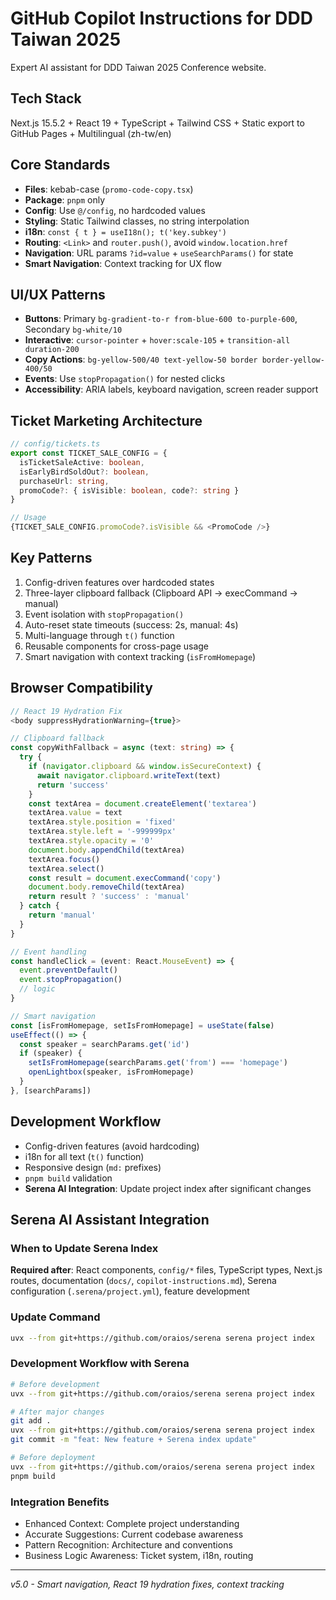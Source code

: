 # GitHub Copilot Instructions for DDD Taiwan 2025

Expert AI assistant for DDD Taiwan 2025 Conference website.

## Tech Stack
Next.js 15.5.2 + React 19 + TypeScript + Tailwind CSS + Static export to GitHub Pages + Multilingual (zh-tw/en)

## Core Standards
- **Files**: kebab-case (`promo-code-copy.tsx`)
- **Package**: `pnpm` only
- **Config**: Use `@/config`, no hardcoded values
- **Styling**: Static Tailwind classes, no string interpolation
- **i18n**: `const { t } = useI18n(); t('key.subkey')`
- **Routing**: `<Link>` and `router.push()`, avoid `window.location.href`
- **Navigation**: URL params `?id=value` + `useSearchParams()` for state
- **Smart Navigation**: Context tracking for UX flow

## UI/UX Patterns
- **Buttons**: Primary `bg-gradient-to-r from-blue-600 to-purple-600`, Secondary `bg-white/10`
- **Interactive**: `cursor-pointer` + `hover:scale-105` + `transition-all duration-200`
- **Copy Actions**: `bg-yellow-500/40 text-yellow-50 border border-yellow-400/50`
- **Events**: Use `stopPropagation()` for nested clicks
- **Accessibility**: ARIA labels, keyboard navigation, screen reader support

## Ticket Marketing Architecture
```typescript
// config/tickets.ts
export const TICKET_SALE_CONFIG = {
  isTicketSaleActive: boolean,
  isEarlyBirdSoldOut?: boolean,
  purchaseUrl: string,
  promoCode?: { isVisible: boolean, code?: string }
}

// Usage
{TICKET_SALE_CONFIG.promoCode?.isVisible && <PromoCode />}
```

## Key Patterns
1. Config-driven features over hardcoded states
2. Three-layer clipboard fallback (Clipboard API → execCommand → manual)
3. Event isolation with `stopPropagation()`
4. Auto-reset state timeouts (success: 2s, manual: 4s)
5. Multi-language through `t()` function
6. Reusable components for cross-page usage
7. Smart navigation with context tracking (`isFromHomepage`)

## Browser Compatibility
```typescript
// React 19 Hydration Fix
<body suppressHydrationWarning={true}>

// Clipboard fallback
const copyWithFallback = async (text: string) => {
  try {
    if (navigator.clipboard && window.isSecureContext) {
      await navigator.clipboard.writeText(text)
      return 'success'
    }
    const textArea = document.createElement('textarea')
    textArea.value = text
    textArea.style.position = 'fixed'
    textArea.style.left = '-999999px'
    textArea.style.opacity = '0'
    document.body.appendChild(textArea)
    textArea.focus()
    textArea.select()
    const result = document.execCommand('copy')
    document.body.removeChild(textArea)
    return result ? 'success' : 'manual'
  } catch {
    return 'manual'
  }
}

// Event handling
const handleClick = (event: React.MouseEvent) => {
  event.preventDefault()
  event.stopPropagation()
  // logic
}

// Smart navigation
const [isFromHomepage, setIsFromHomepage] = useState(false)
useEffect(() => {
  const speaker = searchParams.get('id')
  if (speaker) {
    setIsFromHomepage(searchParams.get('from') === 'homepage')
    openLightbox(speaker, isFromHomepage)
  }
}, [searchParams])
```

## Development Workflow
- Config-driven features (avoid hardcoding)
- i18n for all text (`t()` function)
- Responsive design (`md:` prefixes)
- `pnpm build` validation
- **Serena AI Integration**: Update project index after significant changes

## Serena AI Assistant Integration
### When to Update Serena Index
**Required after**: React components, `config/*` files, TypeScript types, Next.js routes, documentation (`docs/`, `copilot-instructions.md`), Serena configuration (`.serena/project.yml`), feature development

### Update Command
```bash
uvx --from git+https://github.com/oraios/serena serena project index
```

### Development Workflow with Serena
```bash
# Before development
uvx --from git+https://github.com/oraios/serena serena project index

# After major changes
git add .
uvx --from git+https://github.com/oraios/serena serena project index
git commit -m "feat: New feature + Serena index update"

# Before deployment
uvx --from git+https://github.com/oraios/serena serena project index
pnpm build
```

### Integration Benefits
- Enhanced Context: Complete project understanding
- Accurate Suggestions: Current codebase awareness
- Pattern Recognition: Architecture and conventions
- Business Logic Awareness: Ticket system, i18n, routing

---
*v5.0 - Smart navigation, React 19 hydration fixes, context tracking*
